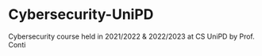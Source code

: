# Cybersecurity-UniPD
Cybersecurity course held in 2021/2022 & 2022/2023 at CS UniPD by Prof. Conti
